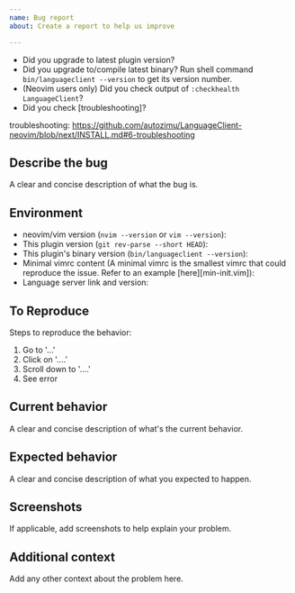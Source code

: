 ```yaml
---
name: Bug report
about: Create a report to help us improve

---
```


- Did you upgrade to latest plugin version?
- Did you upgrade to/compile latest binary? Run shell command
  `bin/languageclient --version` to get its version number.
- (Neovim users only) Did you check output of `:checkhealth LanguageClient`?
- Did you check [troubleshooting]?

troubleshooting: https://github.com/autozimu/LanguageClient-neovim/blob/next/INSTALL.md#6-troubleshooting

## Describe the bug
A clear and concise description of what the bug is.

## Environment
- neovim/vim version (`nvim --version` or `vim --version`):
- This plugin version (`git rev-parse --short HEAD`):
- This plugin's binary version (`bin/languageclient --version`):
- Minimal vimrc content (A minimal vimrc is the smallest vimrc that could
  reproduce the issue. Refer to an example [here][min-init.vim]):
- Language server link and version:

## To Reproduce
Steps to reproduce the behavior:
1. Go to '...'
2. Click on '....'
3. Scroll down to '....'
4. See error

## Current behavior
A clear and concise description of what's the current behavior.

## Expected behavior
A clear and concise description of what you expected to happen.

## Screenshots
If applicable, add screenshots to help explain your problem.

## Additional context
Add any other context about the problem here.
